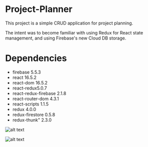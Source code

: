 # Project-Planner

This project is a simple CRUD application for project planning.

The intent was to become familiar with using Redux for React state management, and using Firebase's new Cloud DB storage.

# Dependencies
- firebase 5.5.3
- react 16.5.2
- react-dom 16.5.2
- react-redux5.0.7
- react-redux-firebase 2.1.8
- react-router-dom 4.3.1
- react-scripts 1.1.5
- redux 4.0.0
- redux-firestore 0.5.8
- redux-thunk" 2.3.0


![alt text](https://sg.fiverrcdn.com/photos/103023642/original/6d7e0809333009b3d1f09cd0cb137033deabf0a1.jpg?1507812524 "React")

![alt text](https://9to5google.com/wp-content/uploads/sites/4/2016/05/firebase-e1534378181405.png?w=1600 "React")


